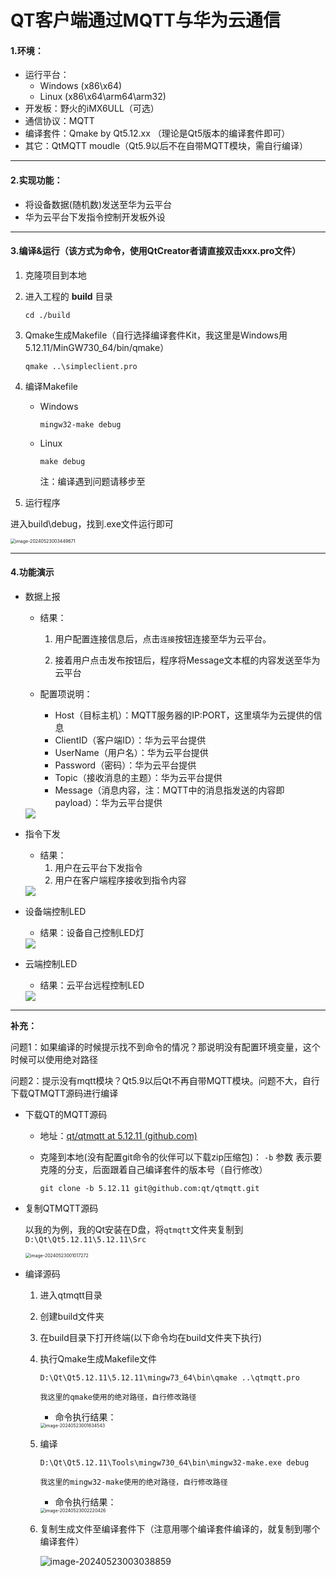 # QT客户端通过MQTT与华为云通信
#### **1.环境：**

- 运行平台：
  - Windows (x86\x64)
  - Linux (x86\x64\arm64\arm32)
- 开发板：野火的iMX6ULL（可选）
- 通信协议：MQTT
- 编译套件：Qmake by Qt5.12.xx （理论是Qt5版本的编译套件即可）
- 其它：QtMQTT moudle（Qt5.9以后不在自带MQTT模块，需自行编译）

---

#### **2.实现功能：**

- 将设备数据(随机数)发送至华为云平台
- 华为云平台下发指令控制开发板外设

---

#### 3.编译&运行（该方式为命令，使用QtCreator者请直接双击xxx.pro文件）

1. 克隆项目到本地

2. 进入工程的 **build** 目录

   ```shell
   cd ./build
   ```

3. Qmake生成Makefile（自行选择编译套件Kit，我这里是Windows用5.12.11/MinGW730_64/bin/qmake）

   ```shell
   qmake ..\simpleclient.pro
   ```

4. 编译Makefile

   - Windows

     ```shell
     mingw32-make debug
     ```

   - Linux

     ```shell
     make debug
     ```

     注：编译遇到问题请移步至 

5.  运行程序

   进入build\debug，找到.exe文件运行即可
   
   <img src="README.assets/image-20240523003449671.png" alt="image-20240523003449671" style="zoom:50%;" />

---

#### 4.功能演示

- 数据上报

  - 结果：

    1. 用户配置连接信息后，点击`连接`按钮连接至华为云平台。

    2. 接着用户点击发布按钮后，程序将Message文本框的内容发送至华为云平台

  - 配置项说明：
    - Host（目标主机）：MQTT服务器的IP:PORT，这里填华为云提供的信息
    - ClientID（客户端ID）：华为云平台提供
    - UserName（用户名）：华为云平台提供
    - Password（密码）：华为云平台提供
    - Topic（接收消息的主题）：华为云平台提供
    - Message（消息内容，注：MQTT中的消息指发送的内容即payload）：华为云平台提供

  <img src="README.assets/QT上报数据华为云.gif">


- 指令下发

  - 结果：
    1. 用户在云平台下发指令
    2. 用户在客户端程序接收到指令内容

  <img src="README.assets/接收指令.gif">

- 设备端控制LED

  - 结果：设备自己控制LED灯

  <img src="README.assets/设备端控制LED.gif">

- 云端控制LED

  - 结果：云平台远程控制LED
  
  <img src="README.assets/云端控制LED.gif">



----

**补充：**

问题1：如果编译的时候提示找不到命令的情况？那说明没有配置环境变量，这个时候可以使用绝对路径



问题2：提示没有mqtt模块？Qt5.9以后Qt不再自带MQTT模块。问题不大，自行下载QTMQTT源码进行编译

- 下载QT的MQTT源码

  - 地址：[qt/qtmqtt at 5.12.11 (github.com)](https://github.com/qt/qtmqtt/tree/5.12.11)

  - 克隆到本地(没有配置git命令的伙伴可以下载zip压缩包)： `-b` 参数 表示要克隆的分支，后面跟着自己编译套件的版本号（自行修改）

    ```shell
    git clone -b 5.12.11 git@github.com:qt/qtmqtt.git
    ```

- 复制QTMQTT源码

  以我的为例，我的Qt安装在D盘，将`qtmqtt`文件夹复制到`D:\Qt\Qt5.12.11\5.12.11\Src`

  <img src="README.assets/image-20240523001017272.png" alt="image-20240523001017272" style="zoom: 50%;" />

- 编译源码

  1. 进入qtmqtt目录

  2. 创建build文件夹

  3. 在build目录下打开终端(以下命令均在build文件夹下执行)

  4. 执行Qmake生成Makefile文件

     ```shell
     D:\Qt\Qt5.12.11\5.12.11\mingw73_64\bin\qmake ..\qtmqtt.pro
     ```

     `我这里的qmake使用的绝对路径，自行修改路径`

     - 命令执行结果：
     
     <img src="README.assets/image-20240523001634543.png" alt="image-20240523001634543" style="zoom: 50%;" />
     
  5. 编译

     ```shell
     D:\Qt\Qt5.12.11\Tools\mingw730_64\bin\mingw32-make.exe debug
     ```
     
     `我这里的mingw32-make使用的绝对路径，自行修改路径`
     
     - 命令执行结果：
     
      <img src="README.assets/image-20240523002220426.png" alt="image-20240523002220426" style="zoom:50%;" />
     
     
     
  6. 复制生成文件至编译套件下（注意用哪个编译套件编译的，就复制到哪个编译套件）
  
     ![image-20240523003038859](README.assets/image-20240523003038859.png)
  

